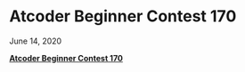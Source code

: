 # Atcoder Beginner Contest 170

June 14, 2020

**[Atcoder Beginner Contest 170](https://atcoder.jp/contests/abc170)**
